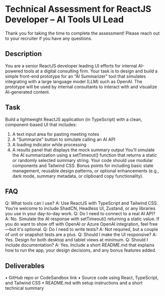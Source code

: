 # Technical Assessment for ReactJS Developer – AI Tools UI Lead

Thank you for taking the time to complete the assessment! Please reach out to your recruiter if you have any questions.

## Description
You are a senior ReactJS developer leading UI efforts for internal AI-powered tools at a digital consulting firm. Your task is to design and build a simple front-end prototype for an “AI Summarizer” tool that simulates integrating with a large language model (LLM) such as OpenAI. The prototype will be used by internal consultants to interact with and visualize AI-generated content.
 
## Task
Build a lightweight ReactJS application (in TypeScript) with a clean, component-based UI that includes:
1.	A text input area for pasting meeting notes
2.	A "Summarize" button to simulate calling an AI API
3.	A loading indicator while processing
4.	A results panel that displays the mock summary output
You’ll simulate the AI summarization using a setTimeout() function that returns a static or randomly selected summary string.
Your code should use modular components and Tailwind CSS. Bonus points for including basic state management, reusable design patterns, or optional enhancements (e.g., dark mode, summary metadata, or clipboard copy functionality).
 
## FAQ
Q: What tools can I use?
A: Use ReactJS with TypeScript and Tailwind CSS. You’re welcome to include ShadCN, Headless UI, Zustand, or any libraries you use in your day-to-day work.
Q: Do I need to connect to a real AI API?
A: No. Simulate the AI response with setTimeout() returning a static value. If you do want to show off with OpenAI or Azure OpenAI integration, feel free—but it's optional.
Q: Do I need to write tests?
A: Not required, but a couple of unit or snapshot tests are a plus.
Q: Should I make the UI responsive?
A: Yes. Design for both desktop and tablet views at minimum.
Q: Should I include documentation?
A: Yes. Include a short README.md that explains how to run the app, your design decisions, and any bonus features added.
 
## Deliverables
•	GitHub repo or CodeSandbox link
•	Source code using React, TypeScript, and Tailwind CSS
•	README.md with setup instructions and a short technical summary

